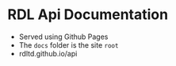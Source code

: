 # RDL Api Documentation

 - Served using Github Pages
 - The `docs` folder is the site `root`
 - rdltd.github.io/api

